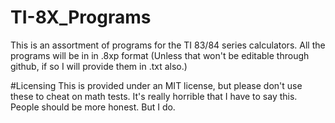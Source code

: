 # TI-8X_Programs
This is an assortment of programs for the TI 83/84 series calculators. All the programs will be in in .8xp format (Unless that won't be editable through github, if so I will provide them in .txt also.)


#Licensing
This is provided under an MIT license, but please don't use these to cheat on math tests. It's really horrible that I have to say this. People should be more honest. But I do.
